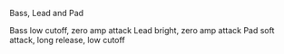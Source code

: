Bass, Lead and Pad

Bass low cutoff, zero amp attack
Lead bright, zero amp attack
Pad soft attack, long release, low cutoff
